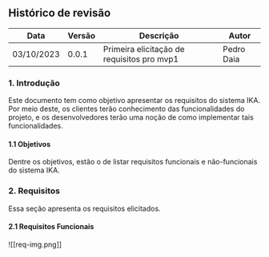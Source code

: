 ## Histórico de revisão

| Data | Versão | Descrição | Autor |
| ---- | ---- | ---- | ---- |
| 03/10/2023 | 0.0.1 | Primeira elicitação de requisitos pro mvp1 | Pedro Daia |

### 1. Introdução
Este documento tem como objetivo apresentar os requisitos do sistema IKA. Por meio deste, os clientes terão conhecimento das funcionalidades do projeto, e os desenvolvedores terão uma noção de como implementar tais funcionalidades.

#### 1.1 Objetivos
Dentre os objetivos, estão o de listar requisitos funcionais e não-funcionais do sistema IKA.

### 2. Requisitos
Essa seção apresenta os requisitos elicitados.

#### 2.1 Requisitos Funcionais
![[req-img.png]]